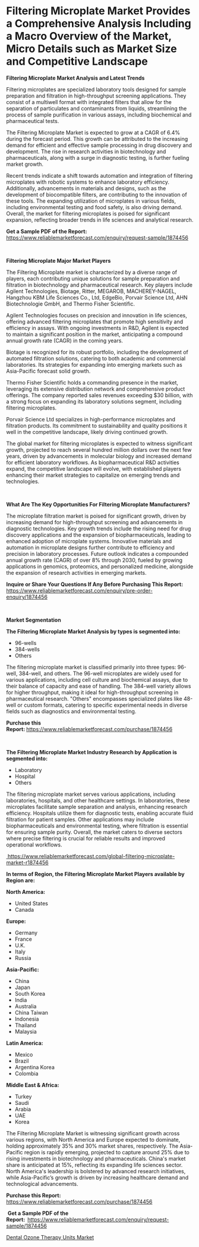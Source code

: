 <p><h1>Filtering Microplate Market Provides a Comprehensive Analysis Including a Macro Overview of the Market, Micro Details such as Market Size and Competitive Landscape</h1></p><p><strong>Filtering Microplate Market Analysis and Latest Trends</strong></p>
<p><p>Filtering microplates are specialized laboratory tools designed for sample preparation and filtration in high-throughput screening applications. They consist of a multiwell format with integrated filters that allow for the separation of particulates and contaminants from liquids, streamlining the process of sample purification in various assays, including biochemical and pharmaceutical tests.</p><p>The Filtering Microplate Market is expected to grow at a CAGR of 6.4% during the forecast period. This growth can be attributed to the increasing demand for efficient and effective sample processing in drug discovery and development. The rise in research activities in biotechnology and pharmaceuticals, along with a surge in diagnostic testing, is further fueling market growth. </p><p>Recent trends indicate a shift towards automation and integration of filtering microplates with robotic systems to enhance laboratory efficiency. Additionally, advancements in materials and designs, such as the development of biocompatible filters, are contributing to the innovation of these tools. The expanding utilization of microplates in various fields, including environmental testing and food safety, is also driving demand. Overall, the market for filtering microplates is poised for significant expansion, reflecting broader trends in life sciences and analytical research.</p></p>
<p><strong>Get a Sample PDF of the Report:&nbsp;</strong> <a href="https://www.reliablemarketforecast.com/enquiry/request-sample/1874456?utm_campaign=3066&utm_medium=2&utm_source=Github&utm_content=ia&utm_term=05032025&utm_id=filtering-microplate">https://www.reliablemarketforecast.com/enquiry/request-sample/1874456</a></p>
<p>&nbsp;</p>
<p><strong>Filtering Microplate Major Market Players</strong></p>
<p><p>The Filtering Microplate market is characterized by a diverse range of players, each contributing unique solutions for sample preparation and filtration in biotechnology and pharmaceutical research. Key players include Agilent Technologies, Biotage, Ritter, MEGAROB, MACHEREY-NAGEL, Hangzhou KBM Life Sciences Co., Ltd, EdgeBio, Porvair Science Ltd, AHN Biotechnologie GmbH, and Thermo Fisher Scientific.</p><p>Agilent Technologies focuses on precision and innovation in life sciences, offering advanced filtering microplates that promote high sensitivity and efficiency in assays. With ongoing investments in R&D, Agilent is expected to maintain a significant position in the market, anticipating a compound annual growth rate (CAGR) in the coming years.</p><p>Biotage is recognized for its robust portfolio, including the development of automated filtration solutions, catering to both academic and commercial laboratories. Its strategies for expanding into emerging markets such as Asia-Pacific forecast solid growth.</p><p>Thermo Fisher Scientific holds a commanding presence in the market, leveraging its extensive distribution network and comprehensive product offerings. The company reported sales revenues exceeding $30 billion, with a strong focus on expanding its laboratory solutions segment, including filtering microplates.</p><p>Porvair Science Ltd specializes in high-performance microplates and filtration products. Its commitment to sustainability and quality positions it well in the competitive landscape, likely driving continued growth.</p><p>The global market for filtering microplates is expected to witness significant growth, projected to reach several hundred million dollars over the next few years, driven by advancements in molecular biology and increased demand for efficient laboratory workflows. As biopharmaceutical R&D activities expand, the competitive landscape will evolve, with established players enhancing their market strategies to capitalize on emerging trends and technologies.</p></p>
<p>&nbsp;</p>
<p><strong>What Are The Key Opportunities For Filtering Microplate Manufacturers?</strong></p>
<p><p>The microplate filtration market is poised for significant growth, driven by increasing demand for high-throughput screening and advancements in diagnostic technologies. Key growth trends include the rising need for drug discovery applications and the expansion of biopharmaceuticals, leading to enhanced adoption of microplate systems. Innovative materials and automation in microplate designs further contribute to efficiency and precision in laboratory processes. Future outlook indicates a compounded annual growth rate (CAGR) of over 8% through 2030, fueled by growing applications in genomics, proteomics, and personalized medicine, alongside the expansion of research activities in emerging markets.</p></p>
<p><strong>Inquire or Share Your Questions If Any Before Purchasing This Report:</strong> <a href="https://www.reliablemarketforecast.com/enquiry/pre-order-enquiry/1874456?utm_campaign=3066&utm_medium=2&utm_source=Github&utm_content=ia&utm_term=05032025&utm_id=filtering-microplate">https://www.reliablemarketforecast.com/enquiry/pre-order-enquiry/1874456</a></p>
<p>&nbsp;</p>
<p><strong>Market Segmentation</strong></p>
<p><strong>The Filtering Microplate Market Analysis by types is segmented into:</strong></p>
<p><ul><li>96-wells</li><li>384-wells</li><li>Others</li></ul></p>
<p><p>The filtering microplate market is classified primarily into three types: 96-well, 384-well, and others. The 96-well microplates are widely used for various applications, including cell culture and biochemical assays, due to their balance of capacity and ease of handling. The 384-well variety allows for higher throughput, making it ideal for high-throughput screening in pharmaceutical research. "Others" encompasses specialized plates like 48-well or custom formats, catering to specific experimental needs in diverse fields such as diagnostics and environmental testing.</p></p>
<p><strong>Purchase this Report:&nbsp;</strong><a href="https://www.reliablemarketforecast.com/purchase/1874456?utm_campaign=3066&utm_medium=2&utm_source=Github&utm_content=ia&utm_term=05032025&utm_id=filtering-microplate">https://www.reliablemarketforecast.com/purchase/1874456</a></p>
<p>&nbsp;</p>
<p><strong>The Filtering Microplate Market Industry Research by Application is segmented into:</strong></p>
<p><ul><li>Laboratory</li><li>Hospital</li><li>Others</li></ul></p>
<p><p>The filtering microplate market serves various applications, including laboratories, hospitals, and other healthcare settings. In laboratories, these microplates facilitate sample separation and analysis, enhancing research efficiency. Hospitals utilize them for diagnostic tests, enabling accurate fluid filtration for patient samples. Other applications may include biopharmaceuticals and environmental testing, where filtration is essential for ensuring sample purity. Overall, the market caters to diverse sectors where precise filtering is crucial for reliable results and improved operational workflows.</p></p>
<p><a href="https://www.reliablemarketforecast.com/global-filtering-microplate-market-r1874456?utm_campaign=3066&utm_medium=2&utm_source=Github&utm_content=ia&utm_term=05032025&utm_id=filtering-microplate">&nbsp;https://www.reliablemarketforecast.com/global-filtering-microplate-market-r1874456</a></p>
<p><strong>In terms of Region, the Filtering Microplate Market Players available by Region are:</strong></p>
<p>
    <p> <strong> North America: </strong>
        <ul>
            <li>United States</li>
            <li>Canada</li>
        </ul>
        </p> 
    <p> <strong> Europe: </strong>
        <ul>
            <li>Germany</li>
            <li>France</li>
            <li>U.K.</li>
            <li>Italy</li>
            <li>Russia</li>
        </ul>
        </p> 
    <p> <strong> Asia-Pacific: </strong>
        <ul>
            <li>China</li>
            <li>Japan</li>
            <li>South Korea</li>
            <li>India</li>
            <li>Australia</li>
            <li>China Taiwan</li>
            <li>Indonesia</li>
            <li>Thailand</li>
            <li>Malaysia</li>
        </ul>
        </p> 
    <p> <strong> Latin America: </strong>
        <ul>
            <li>Mexico</li>
            <li>Brazil</li>
            <li>Argentina Korea</li>
            <li>Colombia</li>
        </ul>
        </p> 
    <p> <strong> Middle East & Africa: </strong>
        <ul>
            <li>Turkey</li>
            <li>Saudi</li>
            <li>Arabia</li>
            <li>UAE</li>
            <li>Korea</li>
        </ul>
    </p>
    </p>
<p><p>The Filtering Microplate Market is witnessing significant growth across various regions, with North America and Europe expected to dominate, holding approximately 35% and 30% market shares, respectively. The Asia-Pacific region is rapidly emerging, projected to capture around 25% due to rising investments in biotechnology and pharmaceuticals. China's market share is anticipated at 15%, reflecting its expanding life sciences sector. North America's leadership is bolstered by advanced research initiatives, while Asia-Pacific’s growth is driven by increasing healthcare demand and technological advancements.</p></p>
<p><strong>Purchase this Report: </strong><a href="https://www.reliablemarketforecast.com/purchase/1874456?utm_campaign=3066&utm_medium=2&utm_source=Github&utm_content=ia&utm_term=05032025&utm_id=filtering-microplate">https://www.reliablemarketforecast.com/purchase/1874456</a></p>
<p>&nbsp;<strong>Get a Sample PDF of the Report:&nbsp;&nbsp;</strong><a href="https://www.reliablemarketforecast.com/enquiry/request-sample/1874456?utm_campaign=3066&utm_medium=2&utm_source=Github&utm_content=ia&utm_term=05032025&utm_id=filtering-microplate">https://www.reliablemarketforecast.com/enquiry/request-sample/1874456</a></p>
<p><strong></strong></p>
<p><p><a href="https://github.com/zitanebeibit9/Market-Research-Report-List-1/blob/main/dental-ozone-therapy-units-market.md?utm_campaign=3066&utm_medium=2&utm_source=Github&utm_content=ia&utm_term=05032025&utm_id=filtering-microplate">Dental Ozone Therapy Units Market</a></p></p>